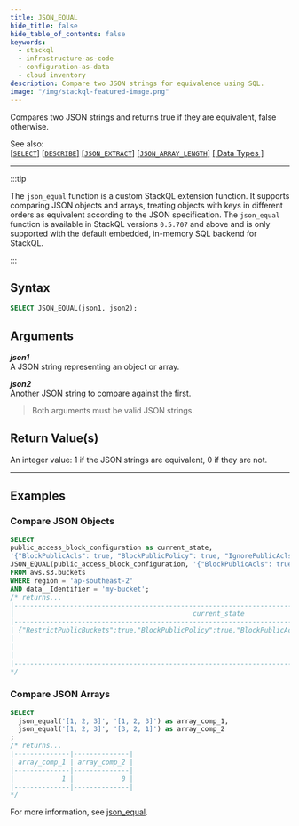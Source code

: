 ```yaml
---
title: JSON_EQUAL
hide_title: false
hide_table_of_contents: false
keywords:
  - stackql
  - infrastructure-as-code
  - configuration-as-data
  - cloud inventory
description: Compare two JSON strings for equivalence using SQL.
image: "/img/stackql-featured-image.png"
---
```

Compares two JSON strings and returns true if they are equivalent, false otherwise.

See also:  
[[` SELECT `]](/docs/language-spec/select) [[` DESCRIBE `]](/docs/language-spec/describe) [[` JSON_EXTRACT `]](/docs/language-spec/functions/json/json_extract) [[` JSON_ARRAY_LENGTH `]](/docs/language-spec/functions/json/json_array_length) [[ Data Types ]](/docs/language-spec/data-types)

* * * 

:::tip 

The `json_equal` function is a custom StackQL extension function. It supports comparing JSON objects and arrays, treating objects with keys in different orders as equivalent according to the JSON specification. The `json_equal` function is available in StackQL versions `0.5.707` and above and is only supported with the default embedded, in-memory SQL backend for StackQL.

:::

## Syntax

```sql
SELECT JSON_EQUAL(json1, json2);
```

## Arguments

__*json1*__  
A JSON string representing an object or array.

__*json2*__  
Another JSON string to compare against the first.

> Both arguments must be valid JSON strings.

## Return Value(s)
An integer value: 1 if the JSON strings are equivalent, 0 if they are not.

* * *

## Examples

### Compare JSON Objects

```sql
SELECT 
public_access_block_configuration as current_state,
'{"BlockPublicAcls": true, "BlockPublicPolicy": true, "IgnorePublicAcls": true, "RestrictPublicBuckets": true}' as desired_state,
JSON_EQUAL(public_access_block_configuration, '{"BlockPublicAcls": true, "BlockPublicPolicy": true, "IgnorePublicAcls": true, "RestrictPublicBuckets": true}') as comp
FROM aws.s3.buckets 
WHERE region = 'ap-southeast-2' 
AND data__Identifier = 'my-bucket';
/* returns...
|--------------------------------------------------------------------------------------------------------|--------------------------------|------|
|                                             current_state                                              |         desired_state          | comp |
|--------------------------------------------------------------------------------------------------------|--------------------------------|------|
| {"RestrictPublicBuckets":true,"BlockPublicPolicy":true,"BlockPublicAcls":true,"IgnorePublicAcls":true} | {"BlockPublicAcls": true,      |    1 |
|                                                                                                        | "BlockPublicPolicy": true,     |      |
|                                                                                                        | "IgnorePublicAcls": true,      |      |
|                                                                                                        | "RestrictPublicBuckets": true} |      |
|--------------------------------------------------------------------------------------------------------|--------------------------------|------|
*/
```

### Compare JSON Arrays

```sql
SELECT 
  json_equal('[1, 2, 3]', '[1, 2, 3]') as array_comp_1,
  json_equal('[1, 2, 3]', '[3, 2, 1]') as array_comp_2
; 
/* returns...
|--------------|--------------|
| array_comp_1 | array_comp_2 |
|--------------|--------------|
|            1 |            0 |
|--------------|--------------|
*/
```

For more information, see [json_equal](https://github.com/stackql/sqlite-ext-functions/blob/main/docs/json_equal.md).

